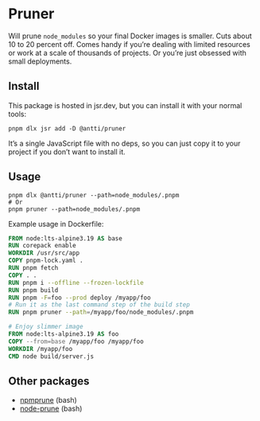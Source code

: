 # Pruner

Will prune `node_modules` so your final Docker images is smaller. Cuts about
10 to 20 percent off. Comes handy if you’re dealing with limited resources
or work at a scale of thousands of projects. Or you’re just obsessed with small
deployments.

## Install

This package is hosted in jsr.dev, but you can install it with your normal tools:

```shell
pnpm dlx jsr add -D @antti/pruner
```

It’s a single JavaScript file with no deps, so you can just copy it to your
project if you don’t want to install it.

## Usage

```shell
pnpm dlx @antti/pruner --path=node_modules/.pnpm
# Or
pnpm pruner --path=node_modules/.pnpm
```

Example usage in Dockerfile:

```dockerfile
FROM node:lts-alpine3.19 AS base
RUN corepack enable
WORKDIR /usr/src/app
COPY pnpm-lock.yaml .
RUN pnpm fetch
COPY . .
RUN pnpm i --offline --frozen-lockfile
RUN pnpm build
RUN pnpm -F=foo --prod deploy /myapp/foo
# Run it as the last command step of the build step
RUN pnpm pruner --path=/myapp/foo/node_modules/.pnpm

# Enjoy slimmer image
FROM node:lts-alpine3.19 AS foo
COPY --from=base /myapp/foo /myapp/foo
WORKDIR /myapp/foo
CMD node build/server.js
```

## Other packages

- [npmprune](https://github.com/xthezealot/npmprune) (bash)
- [node-prune](https://github.com/tuananh/node-prune) (bash)
